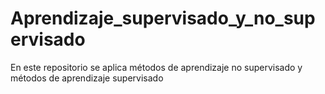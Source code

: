 # Aprendizaje_supervisado_y_no_supervisado
En este repositorio se aplica métodos de aprendizaje no supervisado y métodos de aprendizaje supervisado
